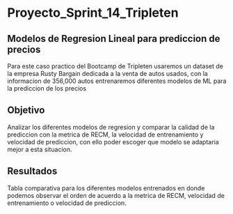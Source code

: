 # Proyecto_Sprint_14_Tripleten
## Modelos de Regresion Lineal para prediccion de precios 

Para este caso practico del Bootcamp de Tripleten usaremos un dataset de la empresa Rusty Bargain dedicada a la venta de autos usados, con la informacion de 356,000 autos entrenaremos diferentes modelos de ML para la prediccion de los precios 

## Objetivo
Analizar los diferentes modelos de regresion y comparar la calidad de la prediccion con la metrica de RECM, la velocidad de entrenamiento y velocidad de prediccion, con ello poder escoger que modelo se adaptaria mejor a esta situacion.

## Resultados
Tabla comparativa para los diferentes modelos entrenados en donde podemos observar el orden de acuerdo a la metrica de RECM, velocidad de entrenamiento o velocidad de prediccion.
